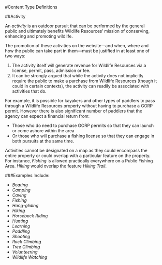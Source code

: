 #Content Type Definitions

##Activity

An *activity* is an outdoor pursuit that can be performed by the general public and ultimately benefits Wildlife Resources’ mission of conserving, enhancing and promoting wildlife.

The promotion of these activities on the website—and when, where and how the public can take part in them—must be justified in at least one of two ways:

1. The activity itself will generate revenue for Wildlife Resources via a license, permit, pass, admission or fee.
2. It can be strongly argued that while the activity does not implicitly require the public to make a purchase from Wildlife Resources (though it could in certain contexts), the activity can readily be associated with activities that do.

For example, it is possible for kayakers and other types of paddlers to pass through a Wildlife Resources property without having to purchase a GORP permit. However there is also significant number of paddlers that the agency can expect a financial return from:

- Those who do need to purchase GORP permits so that they can launch or come ashore within the area
- Or those who will purchase a fishing license so that they can engage in both pursuits at the same time.

Activities cannot be designated on a map as they could encompass the entire property or could overlap with a particular feature on the property. For instance, *Fishing* is allowed practically everywhere on a Public Fishing Area. *Hiking* would overlap the feature *Hiking Trail*.

###Examples Include:

- *Boating*
- *Camping*
- *Caving*
- *Fishing*
- *Hang-gliding*
- *Hiking*
- *Horseback Riding*
- *Hunting*
- *Learning*
- *Paddling*
- *Shooting*
- *Rock Climbing*
- *Tree Climbing*
- *Volunteering*
- *Wildlife Watching*



